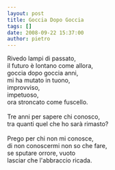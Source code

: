```yaml
---
layout: post
title: Goccia Dopo Goccia
tags: []
date: 2008-09-22 15:37:00
author: pietro
---
```

Rivedo lampi di passato,<br/>il futuro è lontano come allora,<br/>goccia dopo goccia anni,<br/>mi ha mutato in tuono,<br/>improvviso,<br/>impetuoso,<br/>ora stroncato come fuscello.<br/><br/>Tre anni per sapere chi conosco,<br/>tra quanti quel che ho sarà rimasto?<br/><br/>Prego per chi non mi conosce,<br/>di non conoscermi non so che fare,<br/>se sputare orrore, vuoto<br/>lasciar che l'abbraccio ricada.
